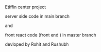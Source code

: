 Etiffin center project 

server side code in main branch

and 

front react code (front end ) in master branch


devloped by Rohit and Rushubh
